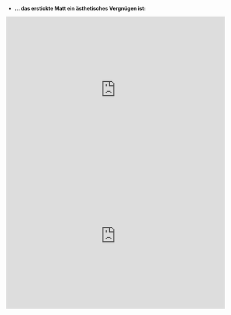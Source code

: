 * **... das erstickte Matt ein ästhetisches Vergnügen ist:**

<iframe src="https://lichess.org/study/embed/H8YjnSdz/xTa8skSm#0" style="border: 0" width="600" height="400" frameborder="2" scrolling="no"></iframe>




<iframe src="https://lichess.org/study/embed/0aWFUzSU/WWLAeQ4A" style="border: 0" width=600 height=400 frameborder=2 scrolling="no"></iframe>
